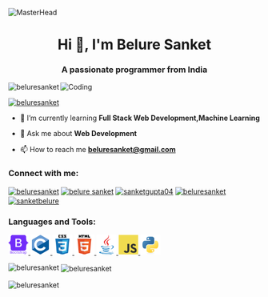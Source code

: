 ![MasterHead](https://user-images.githubusercontent.com/74038190/213910845-af37a709-8995-40d6-be59-724526e3c3d7.gif)


<h1 align="center">Hi 👋, I'm Belure Sanket</h1>
<h3 align="center">A passionate programmer from India</h3>
<img align="right" alt="Coding" width="400" src="https://cdn.dribbble.com/users/1162077/screenshots/3848914/programmer.gif">
<p align="left"> <img src="https://komarev.com/ghpvc/?username=beluresanket&label=Profile%20views&color=0e75b6&style=flat" alt="beluresanket" /> </p>

<p align="left"> <a href="https://twitter.com/beluresanket" target="blank"><img src="https://img.shields.io/twitter/follow/beluresanket?logo=twitter&style=for-the-badge" alt="beluresanket" /></a> </p>

- 🌱 I’m currently learning **Full Stack Web Development,Machine Learning**

- 💬 Ask me about **Web Development**

- 📫 How to reach me **beluresanket@gmail.com**

<h3 align="left">Connect with me:</h3>
<p align="left">
<a href="https://twitter.com/beluresanket" target="blank"><img align="center" src="https://raw.githubusercontent.com/rahuldkjain/github-profile-readme-generator/master/src/images/icons/Social/twitter.svg" alt="beluresanket" height="30" width="40" /></a>
<a href="https://linkedin.com/in/belure sanket" target="blank"><img align="center" src="https://raw.githubusercontent.com/rahuldkjain/github-profile-readme-generator/master/src/images/icons/Social/linked-in-alt.svg" alt="belure sanket" height="30" width="40" /></a>
<a href="https://instagram.com/sanketgupta04" target="blank"><img align="center" src="https://raw.githubusercontent.com/rahuldkjain/github-profile-readme-generator/master/src/images/icons/Social/instagram.svg" alt="sanketgupta04" height="30" width="40" /></a>
<a href="https://www.codechef.com/users/beluresanket" target="blank"><img align="center" src="https://cdn.jsdelivr.net/npm/simple-icons@3.1.0/icons/codechef.svg" alt="beluresanket" height="30" width="40" /></a>
<a href="https://www.leetcode.com/sanketbelure" target="blank"><img align="center" src="https://raw.githubusercontent.com/rahuldkjain/github-profile-readme-generator/master/src/images/icons/Social/leet-code.svg" alt="sanketbelure" height="30" width="40" /></a>
</p>

<h3 align="left">Languages and Tools:</h3>
<p align="left"> <a href="https://getbootstrap.com" target="_blank" rel="noreferrer"> <img src="https://raw.githubusercontent.com/devicons/devicon/master/icons/bootstrap/bootstrap-plain-wordmark.svg" alt="bootstrap" width="40" height="40"/> </a> <a href="https://www.cprogramming.com/" target="_blank" rel="noreferrer"> <img src="https://raw.githubusercontent.com/devicons/devicon/master/icons/c/c-original.svg" alt="c" width="40" height="40"/> </a> <a href="https://www.w3schools.com/css/" target="_blank" rel="noreferrer"> <img src="https://raw.githubusercontent.com/devicons/devicon/master/icons/css3/css3-original-wordmark.svg" alt="css3" width="40" height="40"/> </a> <a href="https://www.w3.org/html/" target="_blank" rel="noreferrer"> <img src="https://raw.githubusercontent.com/devicons/devicon/master/icons/html5/html5-original-wordmark.svg" alt="html5" width="40" height="40"/> </a> <a href="https://www.java.com" target="_blank" rel="noreferrer"> <img src="https://raw.githubusercontent.com/devicons/devicon/master/icons/java/java-original.svg" alt="java" width="40" height="40"/> </a> <a href="https://developer.mozilla.org/en-US/docs/Web/JavaScript" target="_blank" rel="noreferrer"> <img src="https://raw.githubusercontent.com/devicons/devicon/master/icons/javascript/javascript-original.svg" alt="javascript" width="40" height="40"/> </a> <a href="https://www.python.org" target="_blank" rel="noreferrer"> <img src="https://raw.githubusercontent.com/devicons/devicon/master/icons/python/python-original.svg" alt="python" width="40" height="40"/> </a> </p>

<p><img align="left" src="https://github-readme-stats.vercel.app/api/top-langs?username=beluresanket&show_icons=true&locale=en&layout=compact" alt="beluresanket" /></p>

<p>&nbsp;<img align="center" src="https://github-readme-stats.vercel.app/api?username=beluresanket&show_icons=true&locale=en" alt="beluresanket" /></p>

<p><img align="center" src="https://github-readme-streak-stats.herokuapp.com/?user=beluresanket&" alt="beluresanket" /></p>
